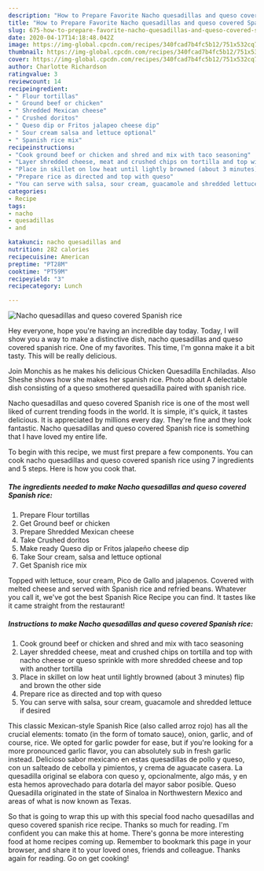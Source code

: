 ```yaml
---
description: "How to Prepare Favorite Nacho quesadillas and queso covered Spanish rice"
title: "How to Prepare Favorite Nacho quesadillas and queso covered Spanish rice"
slug: 675-how-to-prepare-favorite-nacho-quesadillas-and-queso-covered-spanish-rice
date: 2020-04-17T14:18:48.042Z
image: https://img-global.cpcdn.com/recipes/340fcad7b4fc5b12/751x532cq70/nacho-quesadillas-and-queso-covered-spanish-rice-recipe-main-photo.jpg
thumbnail: https://img-global.cpcdn.com/recipes/340fcad7b4fc5b12/751x532cq70/nacho-quesadillas-and-queso-covered-spanish-rice-recipe-main-photo.jpg
cover: https://img-global.cpcdn.com/recipes/340fcad7b4fc5b12/751x532cq70/nacho-quesadillas-and-queso-covered-spanish-rice-recipe-main-photo.jpg
author: Charlotte Richardson
ratingvalue: 3
reviewcount: 14
recipeingredient:
- " Flour tortillas"
- " Ground beef or chicken"
- " Shredded Mexican cheese"
- " Crushed doritos"
- " Queso dip or Fritos jalapeo cheese dip"
- " Sour cream salsa and lettuce optional"
- " Spanish rice mix"
recipeinstructions:
- "Cook ground beef or chicken and shred and mix with taco seasoning"
- "Layer shredded cheese, meat and crushed chips on tortilla and top with nacho cheese or queso sprinkle with more shredded cheese and top with another tortilla"
- "Place in skillet on low heat until lightly browned (about 3 minutes) flip and brown the other side"
- "Prepare rice as directed and top with queso"
- "You can serve with salsa, sour cream, guacamole and shredded lettuce if desired"
categories:
- Recipe
tags:
- nacho
- quesadillas
- and

katakunci: nacho quesadillas and 
nutrition: 282 calories
recipecuisine: American
preptime: "PT28M"
cooktime: "PT59M"
recipeyield: "3"
recipecategory: Lunch

---
```



![Nacho quesadillas and queso covered Spanish rice](https://img-global.cpcdn.com/recipes/340fcad7b4fc5b12/751x532cq70/nacho-quesadillas-and-queso-covered-spanish-rice-recipe-main-photo.jpg)

Hey everyone, hope you're having an incredible day today. Today, I will show you a way to make a distinctive dish, nacho quesadillas and queso covered spanish rice. One of my favorites. This time, I'm gonna make it a bit tasty. This will be really delicious.

Join Monchis as he makes his delicious Chicken Quesadilla Enchiladas. Also Sheshe shows how she makes her spanish rice. Photo about A delectable dish consisting of a queso smothered quesadilla paired with spanish rice.

Nacho quesadillas and queso covered Spanish rice is one of the most well liked of current trending foods in the world. It is simple, it's quick, it tastes delicious. It is appreciated by millions every day. They're fine and they look fantastic. Nacho quesadillas and queso covered Spanish rice is something that I have loved my entire life.


To begin with this recipe, we must first prepare a few components. You can cook nacho quesadillas and queso covered spanish rice using 7 ingredients and 5 steps. Here is how you cook that.

<!--inarticleads1-->

##### The ingredients needed to make Nacho quesadillas and queso covered Spanish rice:

1. Prepare  Flour tortillas
1. Get  Ground beef or chicken
1. Prepare  Shredded Mexican cheese
1. Take  Crushed doritos
1. Make ready  Queso dip or Fritos jalapeño cheese dip
1. Take  Sour cream, salsa and lettuce optional
1. Get  Spanish rice mix


Topped with lettuce, sour cream, Pico de Gallo and jalapenos. Covered with melted cheese and served with Spanish rice and refried beans. Whatever you call it, we&#39;ve got the best Spanish Rice Recipe you can find. It tastes like it came straight from the restaurant! 

<!--inarticleads2-->

##### Instructions to make Nacho quesadillas and queso covered Spanish rice:

1. Cook ground beef or chicken and shred and mix with taco seasoning
1. Layer shredded cheese, meat and crushed chips on tortilla and top with nacho cheese or queso sprinkle with more shredded cheese and top with another tortilla
1. Place in skillet on low heat until lightly browned (about 3 minutes) flip and brown the other side
1. Prepare rice as directed and top with queso
1. You can serve with salsa, sour cream, guacamole and shredded lettuce if desired


This classic Mexican-style Spanish Rice (also called arroz rojo) has all the crucial elements: tomato (in the form of tomato sauce), onion, garlic, and of course, rice. We opted for garlic powder for ease, but if you&#39;re looking for a more pronounced garlic flavor, you can absolutely sub in fresh garlic instead. Delicioso sabor mexicano en estas quesadillas de pollo y queso, con un salteado de cebolla y pimientos, y crema de aguacate casera. La quesadilla original se elabora con queso y, opcionalmente, algo más, y en esta hemos aprovechado para dotarla del mayor sabor posible. Queso Quesadilla originated in the state of Sinaloa in Northwestern Mexico and areas of what is now known as Texas. 

So that is going to wrap this up with this special food nacho quesadillas and queso covered spanish rice recipe. Thanks so much for reading. I'm confident you can make this at home. There's gonna be more interesting food at home recipes coming up. Remember to bookmark this page in your browser, and share it to your loved ones, friends and colleague. Thanks again for reading. Go on get cooking!
